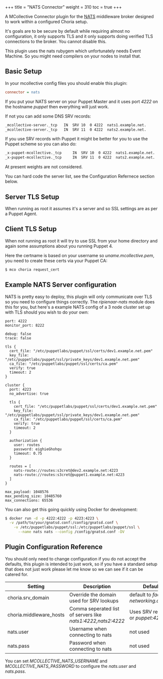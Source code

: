 +++
title = "NATS Connector"
weight = 310
toc = true
+++

A MCollective Connector plugin for the [NATS](https://nats.io/) middleware broker designed to work within a configured Choria setup.

It's goals are to be secure by default while requiring almost no configuration, it only supports TLS and it only supports doing verified TLS connections to the broker. You cannot disable this.

This plugin uses the nats rubygem which unfortunately needs Event Machine. So you might need compilers on your nodes to install that.

## Basic Setup

In your mcollective config files you should enable this plugin:

```ini
connector = nats
```

If you put your NATS server on your Puppet Master and it uses port _4222_ on the hostname _puppet_ then everything will just work.

If not you can add some DNS SRV records:

```bash
_mcollective-server._tcp   IN  SRV 10  0 4222  nats1.example.net.
_mcollective-server._tcp   IN  SRV 11  0 4222  nats2.example.net.
```

If you use SRV records with Puppet it might be better for you to use the Puppet scheme so you can also do:

```bash
_x-puppet-mcollective._tcp     IN  SRV 10  0 4222  nats1.example.net.
_x-puppet-mcollective._tcp     IN  SRV 11  0 4222  nats2.example.net.
```

At present weights are not considered.

You can hard code the server list, see the Configuration Refernece section below.

## Server TLS Setup

When running as root it assumes it's a server and so SSL settings are as per a Puppet Agent.

## Client TLS Setup

When not running as root it will try to use SSL from your home directory and again some assumptions about you running Puppet 4.

Here the certname is based on your username so _uname.mcollective.pem_, you need to create these certs via your Puppet CA:

```bash
$ mco choria request_cert
```

## Example NATS Server configuration

NATS is pretty easy to deploy, this plugin will only communicate over TLS so you need to configure things correctly.  The _ripienaar-nats_ module does this for you, but here's a example NATS config of a 3 node cluster set up with TLS should you wish to do your own:


```
port: 4222
monitor_port: 8222

debug: false
trace: false

tls {
  cert_file: "/etc/puppetlabs/puppet/ssl/certs/dev1.example.net.pem"
  key_file: "/etc/puppetlabs/puppet/ssl/private_keys/dev1.example.net.pem"
  ca_file: "/etc/puppetlabs/puppet/ssl/certs/ca.pem"
  verify: true
  timeout: 2
}

cluster {
  port: 4223
  no_advertise: true

  tls {
    cert_file: "/etc/puppetlabs/puppet/ssl/certs/dev1.example.net.pem"
    key_file: "/etc/puppetlabs/puppet/ssl/private_keys/dev1.example.net.pem"
    ca_file: "/etc/puppetlabs/puppet/ssl/certs/ca.pem"
    verify: true
    timeout: 2
  }

  authorization {
    user: routes
    password: eighieGhohqu
    timeout: 0.75
  }

  routes = [
    nats-route://routes:s3cret@dev2.example.net:4223
    nats-route://routes:s3cret@puppet1.example.net:4223
  ]
}

max_payload: 1048576
max_pending_size: 10485760
max_connections: 65536
```

You can also get this going quickly using Docker for development:

```bash
$ docker run -d -p 4222:4222 -p 4223:4223 \
  -v /path/to/your/gnatsd.conf:/config/gnatsd.conf \
    -v /etc/puppetlabs/puppet/ssl:/etc/puppetlabs/puppet/ssl \
      --name nats nats --config /config/gnatsd.conf -DV
```

## Plugin Configuration Reference

You should only need to change configuration if you do not accept the defaults, this plugin is intended to
just work, so if you have a standard setup that does not just work please let me know so we can see if it
can be catered for.

|Setting                 |Description|Default|
|------------------------|-----------|-------|
|choria.srv_domain       |Override the domain used for SRV lookups                    |default to _facter networking.domain_|
|choria.middleware_hosts |Comma seperated list of servers like _nats1:4222,nats2:4222_|Uses SRV records or _puppet:4222_|
|nats.user               |Username when connecting to nats                            |not used|
|nats.pass               |Password when connecting to nats                            |not used|

You can set *MCOLLECTIVE_NATS_USERNAME* and *MCOLLECTIVE_NATS_PASSWORD* to configure the _nats.user_ and _nats.pass_.
